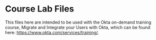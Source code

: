 # Course Lab Files

This files here are intended to be used with the Okta on-demand training course, Migrate and Integrate your Users with Okta, which can be found here: https://www.okta.com/services/training/.
